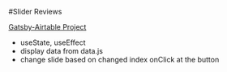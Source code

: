 #Slider Reviews

[Gatsby-Airtable Project](https://gatsby-airtable-design-project.netlify.app/)

- useState, useEffect
- display data from data.js
- change slide based on changed index onClick at the button
